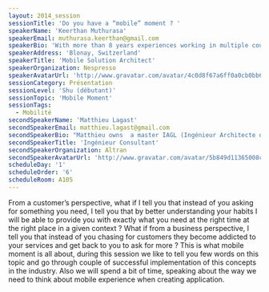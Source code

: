 ```yaml
---
layout: 2014_session
sessionTitle: 'Do you have a “mobile” moment ? '
speakerName: 'Keerthan Muthurasa'
speakerEmail: muthurasa.keerthan@gmail.com
speakerBio: 'With more than 8 years experiences working in multiple countries and most of the time in multicultural teams distributed across the globe, Keerthan has experience working with very complex projects. Recently, he has been busy working for the Human Brain Project at EPFL, Lausanne in Switzerland as a Technical Team Lead managing an offshore team of around 20 people in order to develop a worldwide collaborative platform to build what we call the "HBP consortium". This consortium gathers the world leading neuroscientists to take part to the most amazing and complex project ever: understanding the human brain ! In early 2012, Keerthan was hired by Nestle Nespresso as a solution architect to design the global integration landscape for the worldwide eCommerce mobile applications and lead the different teams until the delivery by supporting them with technical solution and insuring efficient cross team coordination. Since 2013, he is contributing to a major IT landscape transformation program leading several distributed teams in Europe in order to deliver the future Nespresso''s backbone. '
speakerAddress: 'Blonay, Switzerland'
speakerTitle: 'Mobile Solution Architect'
speakerOrganization: Nespresso
speakerAvatarUrl: 'http://www.gravatar.com/avatar/4c0d8f67a6ff0a0cb0bb6ea0a6f8c556?size=200&default=mm'
sessionCategory: Présentation
sessionLevel: 'Shu (débutant)'
sessionTopic: 'Mobile Moment'
sessionTags:
  - Mobilité
secondSpeakerName: 'Matthieu Lagast'
secondSpeakerEmail: matthieu.lagast@gmail.com
secondSpeakerBio: "Matthieu owns  a master IAGL (Ingénieur Architecte des Grands Logiciels) and he is working for  more than 4 years in the mobile area. With hands on experience with the design of global mobile solution for big IS,  he has plenty of expertise on native application development (both IOS and Android). Lately, he’ve been busy working with some of the bigest aeronautic company. He is currently in charge of the global solution design for the worldwide eCommerce native application at Nespresso.\n"
secondSpeakerTitle: 'Ingénieur Consultant'
secondSpeakerOrganization: Altran
secondSpeakerAvatarUrl: 'http://www.gravatar.com/avatar/5b849d11365008cc1bb94c79eeefeac1?size=200&default=mm'
scheduleDay: '1'
scheduleOrder: '6'
scheduleRoom: A105
---
```


From a customer’s perspective, what if I tell you that instead of you asking for something you need, I tell you that by better understanding your habits I will be able to provide you with exactly what you need at the right time at the right place in a given context ? What if from a business perspective, I tell you that instead of you chasing for customers they become addicted to your services and get back to you to ask for more ?  This is what mobile moment is all about, during this session we like to tell you few words on this topic and go through couple of successful implementation of this concepts in the industry. Also we will spend a bit of time, speaking about the way we need to think about mobile experience when creating application.
